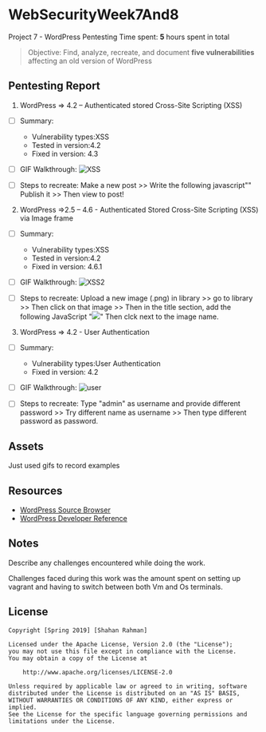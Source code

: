 # WebSecurityWeek7And8
Project 7 - WordPress Pentesting
Time spent: **5** hours spent in total

> Objective: Find, analyze, recreate, and document **five vulnerabilities** affecting an old version of WordPress

## Pentesting Report

1. WordPress => 4.2 – Authenticated stored Cross-Site Scripting (XSS)
  - [ ] Summary: 
    - Vulnerability types:XSS
    - Tested in version:4.2
    - Fixed in version: 4.3
  - [ ] GIF Walkthrough: 
  ![XSS](https://user-images.githubusercontent.com/36207058/55601969-63269e00-5731-11e9-8856-f783430d3259.gif)
  
  - [ ] Steps to recreate: Make a new post >> Write the following javascript"<script type="text/javascript">alert("XSS");</script>" Publish it >> Then view to post!
 
2. WordPress =>2.5 – 4.6 - Authenticated Stored Cross-Site Scripting (XSS) via Image frame 
  - [ ] Summary: 
    - Vulnerability types:XSS
    - Tested in version:4.2
    - Fixed in version: 4.6.1
  - [ ] GIF Walkthrough: 
  ![XSS2](https://user-images.githubusercontent.com/36207058/55601987-7afe2200-5731-11e9-88d8-4778b305d60f.gif)
  
  - [ ] Steps to recreate: Upload a new image (.png) in library >> go to library >> Then click on that image >> Then in the title section, add the following JavaScript "<IMG SRC="#" ONERROR="alert('XSS')"/>" Then clck next to the image name.
 
3. WordPress => 4.2 - User Authentication 
  - [ ] Summary: 
    - Vulnerability types:User Authentication
    - Fixed in version: 4.2
  - [ ] GIF Walkthrough: 
  ![user](https://user-images.githubusercontent.com/36207058/55602007-881b1100-5731-11e9-8ec8-8745f2f9a5ae.gif)
  
  - [ ] Steps to recreate: Type "admin" as username and provide different password >> Try different name as username >> Then type different password as password.
  
## Assets

Just used gifs to record examples 

## Resources

- [WordPress Source Browser](https://core.trac.wordpress.org/browser/)
- [WordPress Developer Reference](https://developer.wordpress.org/reference/)

## Notes

Describe any challenges encountered while doing the work.

Challenges faced during this work was the amount spent on setting up vagrant and having to switch between both Vm and Os terminals. 

## License

    Copyright [Spring 2019] [Shahan Rahman]

    Licensed under the Apache License, Version 2.0 (the "License");
    you may not use this file except in compliance with the License.
    You may obtain a copy of the License at

        http://www.apache.org/licenses/LICENSE-2.0

    Unless required by applicable law or agreed to in writing, software
    distributed under the License is distributed on an "AS IS" BASIS,
    WITHOUT WARRANTIES OR CONDITIONS OF ANY KIND, either express or implied.
    See the License for the specific language governing permissions and
    limitations under the License.
